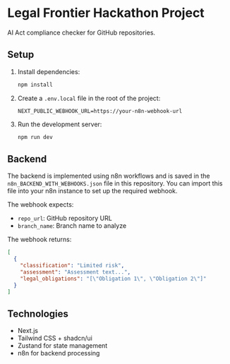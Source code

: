 # Legal Frontier Hackathon Project

AI Act compliance checker for GitHub repositories.

## Setup

1. Install dependencies:
   ```bash
   npm install
   ```

2. Create a `.env.local` file in the root of the project:
   ```
   NEXT_PUBLIC_WEBHOOK_URL=https://your-n8n-webhook-url
   ```

3. Run the development server:
   ```bash
   npm run dev
   ```

## Backend

The backend is implemented using n8n workflows and is saved in the `n8n_BACKEND_WITH_WEBHOOKS.json` file in this repository. You can import this file into your n8n instance to set up the required webhook.

The webhook expects:
- `repo_url`: GitHub repository URL
- `branch_name`: Branch name to analyze

The webhook returns:
```json
[
  {
    "classification": "Limited risk",
    "assessment": "Assessment text...",
    "legal_obligations": "[\"Obligation 1\", \"Obligation 2\"]"
  }
]
```

## Technologies

- Next.js
- Tailwind CSS + shadcn/ui
- Zustand for state management
- n8n for backend processing